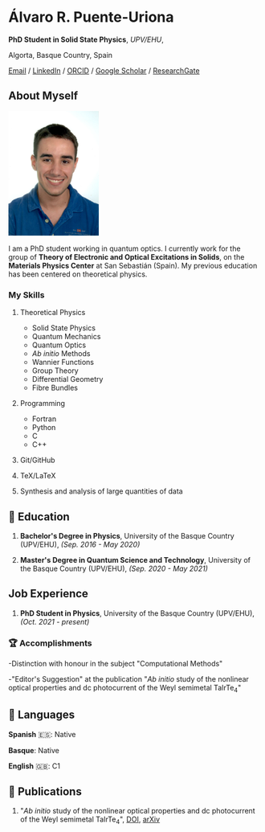 # Álvaro R. Puente-Uriona

**PhD Student in Solid State Physics**, *UPV/EHU*,

Algorta, Basque Country, Spain

[Email](mailto:alvaro.ruiz@ehu.eus) / [LinkedIn](https://www.linkedin.com/in/%C3%A1lvaro-r-puente-uriona-463049268/) / [ORCID](https://orcid.org/0000-0003-1915-8804) / [Google Scholar](https://scholar.google.com/citations?user=J2orspIAAAAJ) / [ResearchGate](https://www.researchgate.net/profile/Alvaro-R-Puente-Uriona)

## About Myself

<img src="assets/profile.png"  width="180">

I am a PhD student working in quantum optics. I currently work for the group of **Theory of Electronic and Optical Excitations in Solids**, on the **Materials Physics Center** at San Sebastián (Spain). My previous education has been centered on theoretical physics.

### My Skills

1. Theoretical Physics
   - Solid State Physics
   - Quantum Mechanics
   - Quantum Optics
   - *Ab initio* Methods
   - Wannier Functions
   - Group Theory
   - Differential Geometry
   - Fibre Bundles

2. Programming
   - Fortran
   - Python
   - C
   - C++

3. Git/GitHub

4. TeX/LaTeX

5. Synthesis and analysis of large quantities of data

## 📖 Education

1. **Bachelor's Degree in Physics**, University of the Basque Country (UPV/EHU), _(Sep. 2016 - May 2020)_

2. **Master's Degree in Quantum Science and Technology**, University of the Basque Country (UPV/EHU), _(Sep. 2020 - May 2021)_

## Job Experience

1. **PhD Student in Physics**, University of the Basque Country (UPV/EHU), _(Oct. 2021 - present)_

### 🏆 Accomplishments

-Distinction with honour in the subject "Computational Methods"

-"Editor's Suggestion" at the publication "*Ab initio* study of the nonlinear optical properties and dc photocurrent of the Weyl semimetal TaIrTe<sub>4</sub>"

## 💬 Languages

**Spanish** 🇪🇸: Native

**Basque**󠁳: Native

**English** 🇬🇧: C1

## 📜 Publications

1. "*Ab initio* study of the nonlinear optical properties and dc photocurrent of the Weyl semimetal TaIrTe<sub>4</sub>", [DOI](https://doi.org/10.1103/PhysRevB.107.205204), [arXiv](https://arxiv.org/abs/2302.03090)
